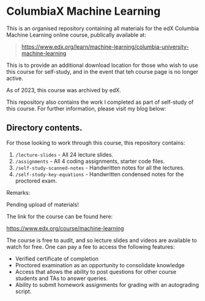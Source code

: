 # ColumbiaX Machine Learning

This is an organised repository containing all materials for the edX Columbia Machine Learning online course, publically available at:

> https://www.edx.org/learn/machine-learning/columbia-university-machine-learning

This is to provide an additional download location for those who wish to use this course for self-study, and in the event that teh course page is no longer active.

As of 2023, this course was archived by edX.

This repository also contains the work I completed as part of self-study of this course. For further information, please visit my blog below:

## Directory contents.

For those looking to work through this course, this repository contains:

1. `/lecture-slides` - All 24 lecture slides.
2. `/assignments` - All 4 coding assignments, starter code files.
3. `/self-study-scanned-notes` - Handwritten notes for all the lectures.
4. `/self-study-key-equations` - Handwritten condensed notes for the proctored exam.

Remarks:

Pending upload of materials!

The link for the course can be found here:

https://www.edx.org/course/machine-learning

The course is free to audit, and so lecture slides and videos are available to watch for free. One can pay a fee to access the following features:

* Verified certificate of completion
* Proctored examination as an opportunity to consolidate knowledge
* Access that allows the ability to post questions for other course students and TAs to answer queries.
* Ability to submit homework assignments for grading with an autograding script.

